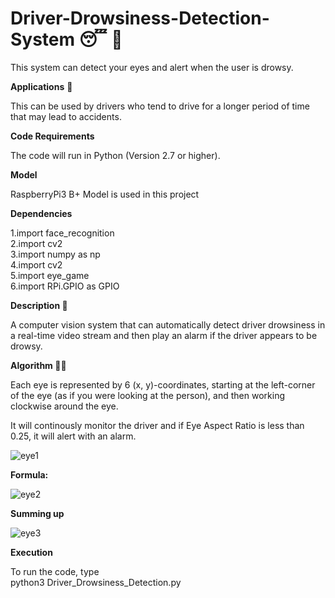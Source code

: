 # Driver-Drowsiness-Detection-System 😴 🚗
This system can detect your eyes and alert when the user is drowsy.


**Applications** 🎯

This can be used by drivers who tend to drive for a longer period of time that may lead to accidents.


**Code Requirements**

The code will run in Python (Version 2.7 or higher).


**Model**

RaspberryPi3 B+ Model is used in this project


**Dependencies**

1.import face_recognition       
2.import cv2     
3.import numpy as np     
4.import cv2       
5.import eye_game   
6.import RPi.GPIO as GPIO



**Description 📌**

A computer vision system that can automatically detect driver drowsiness in a real-time video stream and then play an alarm if the driver appears to be drowsy.


**Algorithm 👨‍🔬**

Each eye is represented by 6 (x, y)-coordinates, starting at the left-corner of the eye (as if you were looking at the person), and then working clockwise around the eye.

It will continously monitor the driver and if Eye Aspect Ratio is less than 0.25, it will alert with an alarm.

![eye1](https://user-images.githubusercontent.com/76579075/128130146-ac83e5d9-7a29-4326-9a18-74007e53b6b4.jpg)


**Formula:**

![eye2](https://user-images.githubusercontent.com/76579075/128130227-78c2a745-d00c-49a2-b008-2a32f7432bfd.jpg)


**Summing up**

![eye3](https://user-images.githubusercontent.com/76579075/128130408-b1132459-e934-42f9-94e4-7baad8f6dc04.jpg)


**Execution**

To run the code, type  
python3 Driver_Drowsiness_Detection.py



